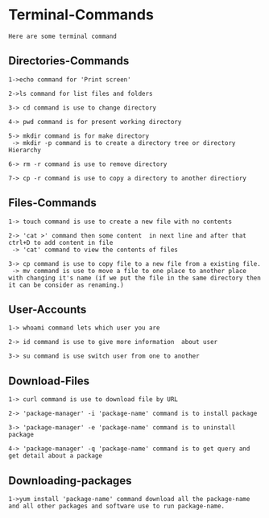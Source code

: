 # Terminal-Commands

    Here are some terminal command

## Directories-Commands

    1->echo command for 'Print screen'

	2->ls command for list files and folders

	3-> cd command is use to change directory

	4-> pwd command is for present working directory

	5-> mkdir command is for make directory
	 -> mkdir -p command is to create a directory tree or directory Hierarchy
	
	6-> rm -r command is use to remove directory

	7-> cp -r command is use to copy a directory to another directiory

## Files-Commands

    1-> touch command is use to create a new file with no contents

	2-> 'cat >' command then some content  in next line and after that ctrl+D to add content in file
	 -> 'cat' command to view the contents of files

	3-> cp command is use to copy file to a new file from a existing file.
	 -> mv command is use to move a file to one place to another place with changing it's name (if we put the file in the same directory then it can be consider as renaming.)

## User-Accounts

    1-> whoami command lets which user you are

	2-> id command is use to give more information  about user

	3-> su command is use switch user from one to another

## Download-Files

    1-> curl command is use to download file by URL
	
    2-> 'package-manager' -i 'package-name' command is to install package
	
    3-> 'package-manager' -e 'package-name' command is to uninstall package
	
    4-> 'package-manager' -q 'package-name' command is to get query and get detail about a package

## Downloading-packages

    1->yum install 'package-name' command download all the package-name and all other packages and software use to run package-name.

